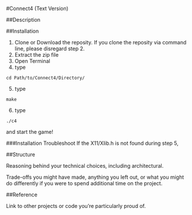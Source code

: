 #Connect4 (Text Version)

##Description

##Installation

1. Clone or Download the reposity. If you clone the reposity via command line, please disregard step 2.
2. Extract the zip file
3. Open Terminal
4. type
```
cd Path/to/Connect4/Directory/
```
5. type
```
make
```
6. type
```
./c4
```
and start the game!

###Installation Troubleshoot
If the X11/Xlib.h is not found during step 5,


##Structure

Reasoning behind your technical choices, including architectural.

Trade-offs you might have made, anything you left out, or what you might do differently if you were to spend additional time on the project.

##Reference


Link to other projects or code you’re particularly proud of.

